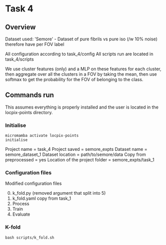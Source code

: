 # Task 4

## Overview

Dataset used: 'Semore' - Dataset of pure fibrils vs pure iso (/w 10% noise) therefore have per FOV label

All configuration according to task_4/config
All scripts run are located in task_4/scripts

We use cluster features (only) and a MLP on these features for each cluster, then aggregate over all the clusters in a FOV by taking the mean, then use softmax to get the probability for the FOV of belonging to the class.

## Commands run

This assumes everything is properly installed and the user is located in the locpix-points directory.

### Initialise

```shell
micromamba activate locpix-points
initialise
```

Project name = task_4
Project saved = semore_expts
Dataset name = semore_dataset_1
Dataset location = path/to/semore/data
Copy from preprocessed = yes
	Location of the project folder = semore_expts/task_1

### Configuration  files

Modified configuration files

0. k_fold.py (removed argument that split into 5)
1. k_fold.yaml copy from task_1
2. Process
3. Train
4. Evaluate

### K-fold 

```shell
bash scripts/k_fold.sh
```